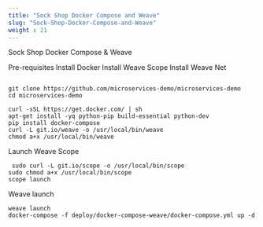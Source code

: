 ```yaml
---
title: "Sock Shop Docker Compose and Weave"
slug: "Sock-Shop-Docker-Compose-and-Weave"
weight : 21
---
```


Sock Shop Docker Compose & Weave


Pre-requisites
Install Docker
Install Weave Scope
Install Weave Net

```

git clone https://github.com/microservices-demo/microservices-demo
cd microservices-demo
```


```
curl -sSL https://get.docker.com/ | sh
apt-get install -yq python-pip build-essential python-dev
pip install docker-compose
curl -L git.io/weave -o /usr/local/bin/weave
chmod a+x /usr/local/bin/weave
```

Launch Weave Scope

```
 sudo curl -L git.io/scope -o /usr/local/bin/scope
sudo chmod a+x /usr/local/bin/scope
scope launch
```

Weave launch 

```
weave launch
docker-compose -f deploy/docker-compose-weave/docker-compose.yml up -d

```